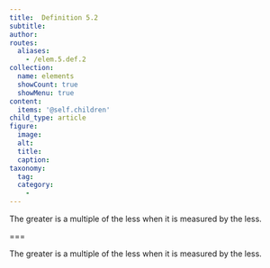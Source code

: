 ```yaml
---
title:  Definition 5.2
subtitle: 
author:
routes:
  aliases:
    - /elem.5.def.2
collection:
  name: elements
  showCount: true
  showMenu: true
content:
  items: '@self.children'
child_type: article
figure:
  image:
  alt:
  title:
  caption:
taxonomy:
  tag:
  category:
    - 
---
```


<p>The greater is a <hi rend="bold">multiple</hi> of the less when it is measured by the less.</p>

===

<p>The greater is a <span class="bold">multiple</span> of the less when it is measured by the less.</p>
